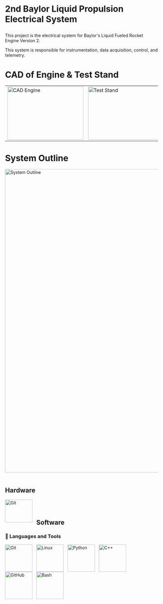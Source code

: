 # 2nd Baylor Liquid Propulsion Electrical System</p>

This project is the electrical system for Baylor's Liquid Fueled Rocket Engine Version 2.

This system is responsible for instrumentation, data acquisition, control, and telemetry.

# CAD of Engine & Test Stand
<table align="center">
  <tr>
    <td><img alt="CAD Engine" width="250px" height="175px" src="https://github.com/user-attachments/assets/0762d409-6d7f-403b-9167-cb9592e8b7b2"/></td>
    <td><img alt="Test Stand" width="250px" height="175px" src="https://github.com/user-attachments/assets/c53c416c-6bc9-443c-aba0-f7cb299cf15e"/></td>
  </tr>
</table>

# System Outline
<img align="middle" alt="System Outline" width="1000px" src="https://github.com/user-attachments/assets/6d497a72-3782-4d06-bbcb-6c12bc6bfab2"/> <br><br>

## Hardware
<img align="left" alt="Git" width="90px" height="75px" style="padding-right:10px;" src="https://github.com/user-attachments/assets/f4eec89e-c38d-4e74-8571-e16fd2681440" /> 
<br><br>

## Software
### 🧰 Languages and Tools
<img align="left" alt="Git" width="90px" style="padding-right:10px;" src="https://cdn.jsdelivr.net/gh/devicons/devicon/icons/git/git-original.svg" />
<img align="left" alt="Linux" width="90px" style="padding-right:10px;" src="https://cdn.jsdelivr.net/gh/devicons/devicon/icons/linux/linux-original.svg" />
<img align="left" alt="Python" width="90px" style="padding-right:10px;" src="https://cdn.jsdelivr.net/gh/devicons/devicon/icons/python/python-plain.svg" />
<img align="left" alt="C++" width="90px" style="padding-right:10px;" src="https://cdn.jsdelivr.net/gh/devicons/devicon/icons/cplusplus/cplusplus-line.svg" />
<img align="left" alt="GitHub" width="90px" style="padding-right:10px;" src="https://cdn.jsdelivr.net/gh/devicons/devicon/icons/github/github-original.svg" />
<img align="left" alt="Bash" width="90px" style="padding-right:10px;" src="https://cdn.jsdelivr.net/gh/devicons/devicon/icons/bash/bash-original.svg" />
<br />
